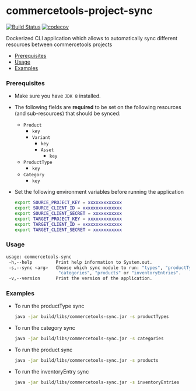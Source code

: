 # commercetools-project-sync
[![Build Status](https://travis-ci.org/commercetools/commercetools-project-sync.svg?branch=master)](https://travis-ci.org/commercetools/commercetools-project-sync)
[![codecov](https://codecov.io/gh/commercetools/commercetools-project-sync/branch/master/graph/badge.svg)](https://codecov.io/gh/commercetools/commercetools-project-sync)

Dockerized CLI application which allows to automatically sync different resources between commercetools projects

<!-- DON'T EDIT THIS SECTION, INSTEAD RE-RUN doctoc TO UPDATE -->

- [Prerequisites](#prerequisites)
- [Usage](#usage)
- [Examples](#examples)

<!-- END doctoc generated TOC please keep comment here to allow auto update -->


### Prerequisites
 
 - Make sure you have `JDK 8` installed.
 - The following fields are **required** to be set on the following resources (and sub-resources) that should be synced:
    - `Product`
        - `key`
        - `Variant`
            - `key`
            - `Asset`
                - `key`
    - `ProductType`
        - `key`
    - `Category`
        - `key`         
 
 - Set the following environment variables before running the application
   ```bash
   export SOURCE_PROJECT_KEY = xxxxxxxxxxxxx
   export SOURCE_CLIENT_ID = xxxxxxxxxxxxxxx
   export SOURCE_CLIENT_SECRET = xxxxxxxxxxx
   export TARGET_PROJECT_KEY = xxxxxxxxxxxxx
   export TARGET_CLIENT_ID = xxxxxxxxxxxxxxx
   export TARGET_CLIENT_SECRET = xxxxxxxxxxx
   ```

### Usage

   ```bash
   usage: commercetools-sync
    -h,--help         Print help information to System.out.
    -s,--sync <arg>   Choose which sync module to run: "types", "productTypes",
                       "categories", "products" or "inventoryEntries".
    -v,--version      Print the version of the application.
   ```
   
### Examples   
 - To run the productType sync
   ```bash
   java -jar build/libs/commercetools-sync.jar -s productTypes
   ```  
    
- To run the category sync
   ```bash
   java -jar build/libs/commercetools-sync.jar -s categories
   ```  
   
- To run the product sync
   ```bash
   java -jar build/libs/commercetools-sync.jar -s products
   ```  
    
- To run the inventoryEntry sync
   ```bash
   java -jar build/libs/commercetools-sync.jar -s inventoryEntries
   ```     
   

